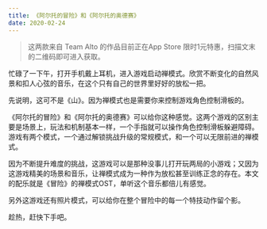 ```yaml
---
title: 《阿尔托的冒险》和《阿尔托的奥德赛》
date: 2020-02-24
---
```


> 这两款来自 Team Alto 的作品目前正在App Store 限时1元特惠，扫描文末的二维码即可进入获取。

忙碌了一下午，打开手机戴上耳机，进入游戏启动禅模式。欣赏不断变化的自然风景和扣人心弦的音乐，在这个只有自己的世界里好好的放松一把。

先说明，这可不是《山》。因为禅模式也是需要你来控制游戏角色控制滑板的。

《阿尔托的冒险》和《阿尔托的奥德赛》可以给你这种感觉。这两个游戏的区别主要是场景上，玩法和机制基本一样，一个手指就可以操作角色控制滑板躲避障碍。游戏有两个模式，一个通过解锁挑战升级的常规模式，和一个可以无限前进的禅模式。

因为不断提升难度的挑战，这游戏可以是那种没事儿打开玩两局的小游戏；又因为这游戏精美的场景和音乐，让禅模式成为一种作为放松甚至训练正念的存在。本文的配乐就是《冒险》的禅模式OST，单听这个音乐都倍儿有感觉。

另外这游戏还有照片模式，可以给你在整个冒险中的每一个特技动作留个影。



趁热，赶快下手吧。

